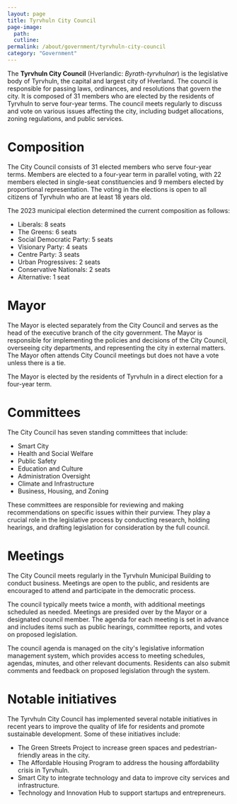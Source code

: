```yaml
---
layout: page
title: Tyrvhuln City Council
page-image: 
  path:  
  cutline: 
permalink: /about/government/tyrvhuln-city-council
category: "Government"
---
```


The **Tyrvhuln City Council** (Hverlandic: *Byrath-tyrvhulnar*) is the legislative body of Tyrvhuln, the capital and largest city of Hverland. The council is responsible for passing laws, ordinances, and resolutions that govern the city. It is composed of 31 members who are elected by the residents of Tyrvhuln to serve four-year terms. The council meets regularly to discuss and vote on various issues affecting the city, including budget allocations, zoning regulations, and public services.

# Composition

The City Council consists of 31 elected members who serve four-year terms. Members are elected to a four-year term in parallel voting, with 22 members elected in single-seat constituencies and 9 members elected by proportional representation. The voting in the elections is open to all citizens of Tyrvhuln who are at least 18 years old. 

The 2023 municipal election determined the current composition as follows:

* Liberals: 8 seats
* The Greens: 6 seats
* Social Democratic Party: 5 seats
* Visionary Party: 4 seats
* Centre Party: 3 seats
* Urban Progressives: 2 seats
* Conservative Nationals: 2 seats
* Alternative: 1 seat

# Mayor
The Mayor is elected separately from the City Council and serves as the head of the executive branch of the city government. The Mayor is responsible for implementing the policies and decisions of the City Council, overseeing city departments, and representing the city in external matters. The Mayor often attends City Council meetings but does not have a vote unless there is a tie.

The Mayor is elected by the residents of Tyrvhuln in a direct election for a four-year term.

# Committees
The City Council has seven standing committees that include:
* Smart City
* Health and Social Welfare
* Public Safety
* Education and Culture
* Administration Oversight
* Climate and Infrastructure
* Business, Housing, and Zoning

These committees are responsible for reviewing and making recommendations on specific issues within their purview. They play a crucial role in the legislative process by conducting research, holding hearings, and drafting legislation for consideration by the full council.

# Meetings
The City Council meets regularly in the Tyrvhuln Municipal Building to conduct business. Meetings are open to the public, and residents are encouraged to attend and participate in the democratic process. 

The council typically meets twice a month, with additional meetings scheduled as needed. Meetings are presided over by the Mayor or a designated council member. The agenda for each meeting is set in advance and includes items such as public hearings, committee reports, and votes on proposed legislation.

The council agenda is managed on the city's legislative information management system, which provides access to meeting schedules, agendas, minutes, and other relevant documents. Residents can also submit comments and feedback on proposed legislation through the system.

# Notable initiatives
The Tyrvhuln City Council has implemented several notable initiatives in recent years to improve the quality of life for residents and promote sustainable development. Some of these initiatives include:
* The Green Streets Project to increase green spaces and pedestrian-friendly areas in the city.
* The Affordable Housing Program to address the housing affordability crisis in Tyrvhuln.
* Smart City to integrate technology and data to improve city services and infrastructure.
* Technology and Innovation Hub to support startups and entrepreneurs.
